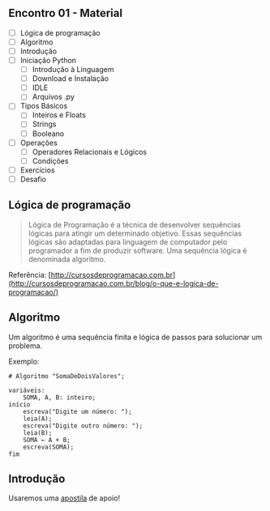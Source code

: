 ## Encontro 01 - Material

- [ ] Lógica de programação
- [ ] Algoritmo
- [ ] Introdução
- [ ] Iniciação Python
	- [ ] Introdução à Linguagem
	- [ ] Download e Instalação
	- [ ] IDLE
	- [ ] Arquivos .py
- [ ] Tipos Básicos
	- [ ] Inteiros e Floats
	- [ ] Strings
	- [ ] Booleano
- [ ] Operações
	- [ ] Operadores Relacionais e Lógicos
	- [ ] Condições
- [ ] Exercícios
- [ ] Desafio

## Lógica de programação

>Lógica de Programação é a técnica de desenvolver sequências lógicas para atingir um determinado objetivo. Essas sequências lógicas são adaptadas para linguagem de computador pelo programador a fim de produzir software. Uma sequência lógica é denominada algoritmo.

Referência: [http://cursosdeprogramacao.com.br](http://cursosdeprogramacao.com.br/blog/o-que-e-logica-de-programacao/)

## Algoritmo
Um algoritmo é uma sequência finita e lógica de passos para solucionar um problema.

Exemplo:
```
# Algoritmo "SomaDeDoisValores";

variáveis:
	SOMA, A, B: inteiro;
início
	escreva("Digite um número: ");
	leia(A);
	escreva("Digite outro número: ");
	leia(B);
	SOMA ← A + B;
	escreva(SOMA);
fim
```

## Introdução
Usaremos uma [apostila](https://www.gitbook.com/book/juliarizza/apostila-do-minicurso-de-python-ufu/details) de apoio!